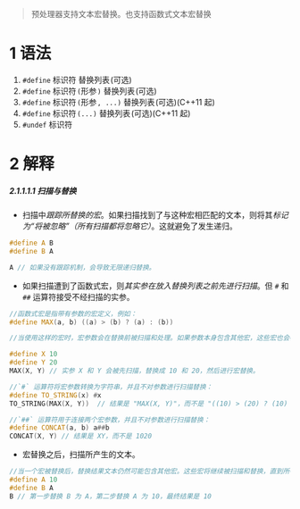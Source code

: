 > 预处理器支持文本宏替换。也支持函数式文本宏替换

# 1 语法

  
1. `#define` 标识符 替换列表 ﻿(可选)
2. `#define` 标识符 ﻿`(`形参 ﻿`)` 替换列表 ﻿(可选)
3. `#define` 标识符 ﻿`(`形参 ﻿`, ...)` 替换列表 ﻿(可选)(C++11 起)
4. `#define` 标识符 ﻿`(...)` 替换列表 ﻿(可选)(C++11 起)
5. `#undef` 标识符


# 2 解释

##### 2.1.1.1.1 扫描与替换

- 扫描中*跟踪所替换的宏*。如果扫描找到了与这种宏相匹配的文本，则将其*标记为“将被忽略”（所有扫描都将忽略它）*。这就避免了发生递归。
```c++
#define A B 
#define B A 

A // 如果没有跟踪机制，会导致无限递归替换。
```
- 如果扫描遭到了函数式宏，则*其实参在放入替换列表之前先进行扫描*。但 `#` 和 `##` 运算符接受不经扫描的实参。
```cpp
//函数式宏是指带有参数的宏定义，例如：
#define MAX(a, b) ((a) > (b) ? (a) : (b))

//当使用这样的宏时，宏参数会在替换前被扫描和处理。如果参数本身包含其他宏，这些宏也会被替换。

#define X 10 
#define Y 20 
MAX(X, Y) // 实参 X 和 Y 会被先扫描，替换成 10 和 20，然后进行宏替换。

//`#` 运算符将宏参数转换为字符串，并且不对参数进行扫描替换：
#define TO_STRING(x) #x
TO_STRING(MAX(X, Y))  // 结果是 "MAX(X, Y)"，而不是 "((10) > (20) ? (10) : (20))"

//`##` 运算符用于连接两个宏参数，并且不对参数进行扫描替换：
#define CONCAT(a, b) a##b 
CONCAT(X, Y) // 结果是 XY，而不是 1020
```
- 宏替换之后，扫描所产生的文本。
```cpp
//当一个宏被替换后，替换结果文本仍然可能包含其他宏。这些宏将继续被扫描和替换，直到所有宏都被替换完成。例如：
#define A 10 
#define B A 
B // 第一步替换 B 为 A，第二步替换 A 为 10，最终结果是 10
```

